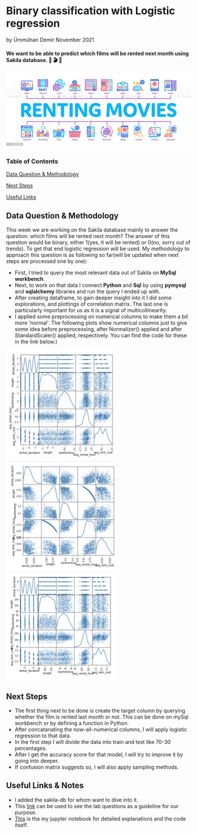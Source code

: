 # Binary classification with Logistic regression
by Ümmühan Demir November 2021

#### **We want to be able to predict which films will be rented next month using Sakila database.** :popcorn: :clapper: :movie_camera:
![What is this](images/renting_movies.jpeg)

### Table of Contents  
[Data Question & Methodology](#Headers)

[Next Steps](#Headers)

[Useful Links](#Headers)
<a name="headers"/>


## Data Question & Methodology
This week we are working on the Sakila database mainly to answer the question: which films will be rented next month? The answer of this question would be binary, either 1(yes, it will be rented) or 0(no, sorry out of trends). To get that end logistic regression will be used. 
 My methodology to approach this question is as following so far(will be updated when next steps are processed one by one):
* First, I tried to query the most relevant data out of Sakila on **MySql workbench**. 
* Next, to work on that data I connect **Python** and **Sql** by using **pymysql** and **sqlalchemy** libraries and run the query I ended up with.
* After creating dataframe, to gain deeper insight into it I did some explorations, and plottings of correlation matrix. The last one is particularly important for us as it is a signal of multicollinearity.
* I applied some preprocessing on numerical columns to make them a bit more 'normal'. The following plots show numerical columns just to give some idea before preprocessing, after Normalizer() applied and after StandardScaler() applied, respectively. You can find the code for these in the link below.)
 <p float="left">
  <img src="/images/before.png" width="300"  />
  <img src="/images/Normalizer.png" width="300" /> 
  <img src="/images/standard.png" width="300" />
</p>

## Next Steps
* The first thing next to be done is create the target column by querying whether the film is rented last month or not. This can be done on mySql workbench or by defining a function in Python.
* After concatanating the now-all-numerical columns, I will apply logistic regression to that data. 
* In the first step I will divide the data into train and test like 70-30 percentages. 
* After I get the accuracy score for that model, I will try to improve it by going into deeper.
* If confusion matrix suggests so, I will also apply sampling methods.

## Useful Links & Notes
* I added the sakila-db for whom want to dive into it.
* This [link](https://github.com/UmmuDem/Making_Predictions_Sakila/blob/main/related_lab_questions.md) can be used to see the lab questions as a guideline for our purpose.
* [This](https://github.com/UmmuDem/Making_Predictions_Sakila/blob/main/Lab%20%7C%20Making%20predictions%20with%20logistic%20regression.ipynb) is the my jupyter notebook for detailed explanations and the code itself.



